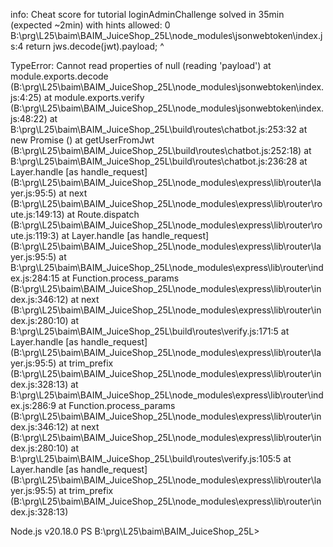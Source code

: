 info: Cheat score for tutorial loginAdminChallenge solved in 35min (expected ~2min) with hints allowed: 0
B:\prg\L25\baim\BAIM_JuiceShop_25L\node_modules\jsonwebtoken\index.js:4
  return jws.decode(jwt).payload;
                        ^

TypeError: Cannot read properties of null (reading 'payload')
    at module.exports.decode (B:\prg\L25\baim\BAIM_JuiceShop_25L\node_modules\jsonwebtoken\index.js:4:25)
    at module.exports.verify (B:\prg\L25\baim\BAIM_JuiceShop_25L\node_modules\jsonwebtoken\index.js:48:22)
    at B:\prg\L25\baim\BAIM_JuiceShop_25L\build\routes\chatbot.js:253:32
    at new Promise (<anonymous>)
    at getUserFromJwt (B:\prg\L25\baim\BAIM_JuiceShop_25L\build\routes\chatbot.js:252:18)
    at B:\prg\L25\baim\BAIM_JuiceShop_25L\build\routes\chatbot.js:236:28
    at Layer.handle [as handle_request] (B:\prg\L25\baim\BAIM_JuiceShop_25L\node_modules\express\lib\router\layer.js:95:5)
    at next (B:\prg\L25\baim\BAIM_JuiceShop_25L\node_modules\express\lib\router\route.js:149:13)
    at Route.dispatch (B:\prg\L25\baim\BAIM_JuiceShop_25L\node_modules\express\lib\router\route.js:119:3)
    at Layer.handle [as handle_request] (B:\prg\L25\baim\BAIM_JuiceShop_25L\node_modules\express\lib\router\layer.js:95:5)
    at B:\prg\L25\baim\BAIM_JuiceShop_25L\node_modules\express\lib\router\index.js:284:15
    at Function.process_params (B:\prg\L25\baim\BAIM_JuiceShop_25L\node_modules\express\lib\router\index.js:346:12)
    at next (B:\prg\L25\baim\BAIM_JuiceShop_25L\node_modules\express\lib\router\index.js:280:10)
    at B:\prg\L25\baim\BAIM_JuiceShop_25L\build\routes\verify.js:171:5
    at Layer.handle [as handle_request] (B:\prg\L25\baim\BAIM_JuiceShop_25L\node_modules\express\lib\router\layer.js:95:5)
    at trim_prefix (B:\prg\L25\baim\BAIM_JuiceShop_25L\node_modules\express\lib\router\index.js:328:13)
    at B:\prg\L25\baim\BAIM_JuiceShop_25L\node_modules\express\lib\router\index.js:286:9
    at Function.process_params (B:\prg\L25\baim\BAIM_JuiceShop_25L\node_modules\express\lib\router\index.js:346:12)
    at next (B:\prg\L25\baim\BAIM_JuiceShop_25L\node_modules\express\lib\router\index.js:280:10)
    at B:\prg\L25\baim\BAIM_JuiceShop_25L\build\routes\verify.js:105:5
    at Layer.handle [as handle_request] (B:\prg\L25\baim\BAIM_JuiceShop_25L\node_modules\express\lib\router\layer.js:95:5)
    at trim_prefix (B:\prg\L25\baim\BAIM_JuiceShop_25L\node_modules\express\lib\router\index.js:328:13)

Node.js v20.18.0
PS B:\prg\L25\baim\BAIM_JuiceShop_25L>